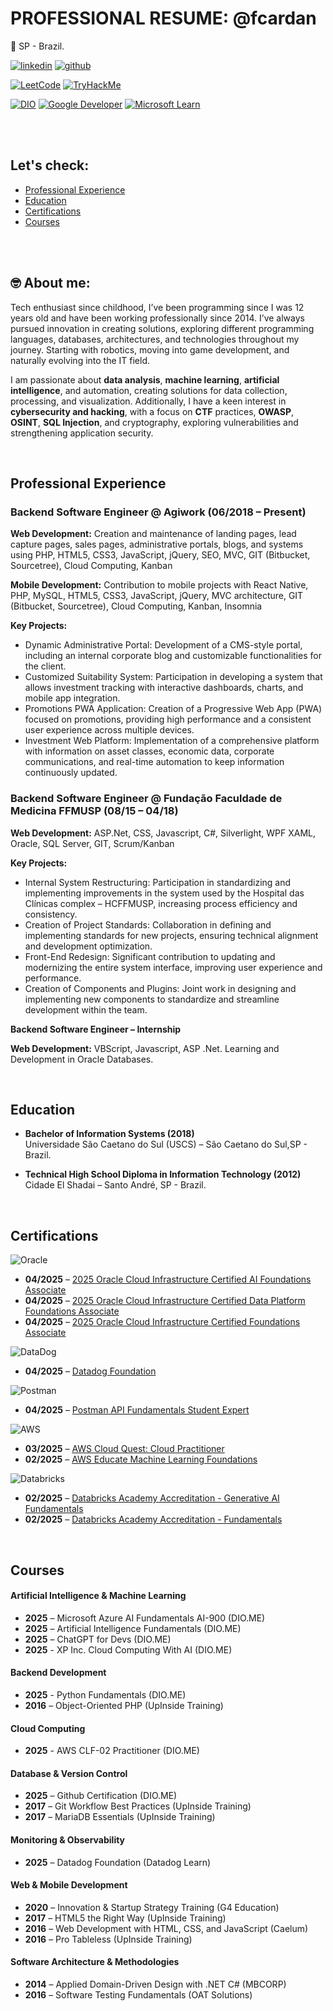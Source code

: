 # PROFESSIONAL RESUME: @fcardan
📍 SP - Brazil.

[![linkedin](https://img.shields.io/badge/linkedin-0A66C2?style=for-the-badge&logo=linkedin&logoColor=white)](https://www.linkedin.com/in/fcardan)
[![github](https://img.shields.io/badge/github-000000?style=for-the-badge&logo=github&logoColor=white)](https://github.com/fcardan)

[![LeetCode](https://img.shields.io/badge/LeetCode-FFA116?style=for-the-badge&logo=leetcode&logoColor=black)](https://leetcode.com/u/fcardan/)
[![TryHackMe](https://img.shields.io/badge/TryHackMe-212C42?style=for-the-badge&logo=tryhackme&logoColor=white)](https://tryhackme.com/p/Fcardan)

[![DIO](https://img.shields.io/badge/DIO-000000?style=for-the-badge&logo=)](https://www.dio.me/users/fecardan)
[![Google Developer](https://img.shields.io/badge/Google_Developer-4285F4?style=for-the-badge&logo=google&logoColor=white)](https://g.dev/felipecardan)
[![Microsoft Learn](https://img.shields.io/badge/Microsoft_Learn-0078D4?style=for-the-badge&logo=microsoft&logoColor=white)](https://learn.microsoft.com/pt-br/users/fcardan/)

<br>
<br>

## **Let's check:**
- [Professional Experience](#professional-experience)
- [Education](#education)
- [Certifications](#certifications)
- [Courses](#courses)

<br>
<br>

## 🤓 About me:
Tech enthusiast since childhood, I’ve been programming since I was 12 years old and have been working professionally since 2014. I’ve always pursued innovation in creating solutions, exploring different programming languages, databases, architectures, and technologies throughout my journey. Starting with robotics, moving into game development, and naturally evolving into the IT field.

I am passionate about **data analysis**, **machine learning**, **artificial intelligence**, and automation, creating solutions for data collection, processing, and visualization. Additionally, I have a keen interest in **cybersecurity and hacking**, with a focus on **CTF** practices, **OWASP**, **OSINT**, **SQL Injection**, and cryptography, exploring vulnerabilities and strengthening application security.

<br>

## Professional Experience

### **Backend Software Engineer** @  Agiwork (06/2018 – Present)

**Web Development:** Creation and maintenance of landing pages, lead capture pages, sales pages, administrative portals, blogs, and systems using PHP, HTML5, CSS3, JavaScript, jQuery, SEO, MVC, GIT (Bitbucket, Sourcetree), Cloud Computing, Kanban

**Mobile Development:** Contribution to mobile projects with React Native, PHP, MySQL, HTML5, CSS3, JavaScript, jQuery, MVC architecture, GIT (Bitbucket, Sourcetree), Cloud Computing, Kanban, Insomnia

**Key Projects:**
- Dynamic Administrative Portal: Development of a CMS-style portal, including an internal corporate blog and customizable functionalities for the client.
- Customized Suitability System: Participation in developing a system that allows investment tracking with interactive dashboards, charts, and mobile app integration.
- Promotions PWA Application: Creation of a Progressive Web App (PWA) focused on promotions, providing high performance and a consistent user experience across multiple devices.
- Investment Web Platform: Implementation of a comprehensive platform with information on asset classes, economic data, corporate communications, and real-time automation to keep information continuously updated.

### **Backend Software Engineer** @ Fundação Faculdade de Medicina FFMUSP (08/15 – 04/18)

**Web Development:** ASP.Net, CSS, Javascript, C#, Silverlight, WPF XAML, Oracle, SQL Server, GIT, Scrum/Kanban

**Key Projects:**
- Internal System Restructuring: Participation in standardizing and implementing improvements in the system used by the Hospital das Clínicas complex – HCFFMUSP, increasing process efficiency and consistency.
- Creation of Project Standards: Collaboration in defining and implementing standards for new projects, ensuring technical alignment and development optimization.
- Front-End Redesign: Significant contribution to updating and modernizing the entire system interface, improving user experience and performance.
- Creation of Components and Plugins: Joint work in designing and implementing new components to standardize and streamline development within the team.

**Backend Software Engineer – Internship**

**Web Development:** VBScript, Javascript, ASP .Net. Learning and Development in Oracle Databases.

<br>

## Education
- **Bachelor of Information Systems (2018)**\
Universidade São Caetano do Sul (USCS) – São Caetano do Sul,SP - Brazil.
  
- **Technical High School Diploma in Information Technology (2012)**\
Cidade El Shadai – Santo André, SP - Brazil.

<br>

## Certifications

![Oracle](https://img.shields.io/badge/Oracle-F80000?style=for-the-badge&logo=oracle&logoColor=white)
- **04/2025** – [2025 Oracle Cloud Infrastructure Certified AI Foundations Associate](https://catalog-education.oracle.com/ords/certview/sharebadge?id=7173FF8F791C1AFF382E01009CC85DEFC04AF2A179B9538D40F56235B335C57D)
- **04/2025** – [2025 Oracle Cloud Infrastructure Certified Data Platform Foundations Associate](https://catalog-education.oracle.com/ords/certview/sharebadge?id=885AA127653329F09732F2A7D4AC118AB9BDDC8DF10683D32F094F59A1728DCB)
- **04/2025** – [2025 Oracle Cloud Infrastructure Certified Foundations Associate](https://catalog-education.oracle.com/ords/certview/sharebadge?id=092D413F5C127251E05F682308250FE04DBE14E77DFD3633A93EFB4393CD014F)

![DataDog](https://img.shields.io/badge/Datadog-632ca6?style=for-the-badge&logo=datadog&logoColor=white)
- **04/2025** – [Datadog Foundation](https://learn.datadoghq.com/certificates/w7l0yg9d8r)

![Postman](https://img.shields.io/badge/Postman-FF6C37?style=for-the-badge&logo=postman&logoColor=white)
- **04/2025** – [Postman API Fundamentals Student Expert](https://badgr.com/public/assertions/cu0oiHJdTbKtyJ4FjfJgKw?identity__email=fecardan@gmail.com)

![AWS](https://img.shields.io/badge/AWS-%23FF9900.svg?style=for-the-badge&logo=amazon-aws&logoColor=white)
- **03/2025** – [AWS Cloud Quest: Cloud Practitioner](https://www.credly.com/badges/eac33eb3-5ce1-4c8d-b6d1-309e0256f147)
- **02/2025** – [AWS Educate Machine Learning Foundations](https://www.credly.com/badges/2956ca82-63a4-4515-9c08-39ace8fbf720)

![Databricks](https://img.shields.io/badge/Databricks-FF3621?style=for-the-badge&logo=databricks&logoColor=white)
- **02/2025** – [Databricks Academy Accreditation - Generative AI Fundamentals](https://credentials.databricks.com/2c5b34da-5137-4fb1-a8d9-87deba7d4ef7#acc.RO94UaSW)
- **02/2025** – [Databricks Academy Accreditation - Fundamentals](https://credentials.databricks.com/bf269a4c-8281-48d4-9581-03c76ac454b6#acc.ZeVfxlqK)

<br>

## Courses

#### Artificial Intelligence & Machine Learning
- **2025** – Microsoft Azure AI Fundamentals AI-900 (DIO.ME)
- **2025** – Artificial Intelligence Fundamentals (DIO.ME)
- **2025** – ChatGPT for Devs (DIO.ME)
- **2025** - XP Inc. Cloud Computing With AI (DIO.ME)

#### Backend Development
- **2025** - Python Fundamentals (DIO.ME)
- **2016** – Object-Oriented PHP (UpInside Training)

#### Cloud Computing
- **2025** - AWS CLF-02 Practitioner (DIO.ME)

#### Database & Version Control  
- **2025** – Github Certification (DIO.ME)
- **2017** – Git Workflow Best Practices (UpInside Training)
- **2017** – MariaDB Essentials (UpInside Training)

#### Monitoring & Observability
- **2025** – Datadog Foundation (Datadog Learn)

#### Web & Mobile Development  
- **2020** – Innovation & Startup Strategy Training (G4 Education)
- **2017** – HTML5 the Right Way (UpInside Training)
- **2016** – Web Development with HTML, CSS, and JavaScript (Caelum)
- **2016** – Pro Tableless (UpInside Training)

#### Software Architecture & Methodologies  
- **2014** – Applied Domain-Driven Design with .NET C# (MBCORP)
- **2016** – Software Testing Fundamentals (OAT Solutions)
